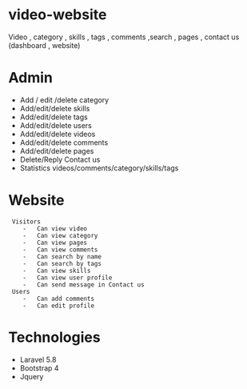 # video-website
Video , category , skills , tags  , comments ,search , pages , contact us (dashboard , website)

# Admin 
-	Add / edit /delete category
-	Add/edit/delete skills
-	Add/edit/delete tags
-	Add/edit/delete users
-	Add/edit/delete videos
-	Add/edit/delete comments
-	Add/edit/delete pages
-	Delete/Reply Contact us
-	Statistics videos/comments/category/skills/tags

# Website
     Visitors
        -	Can view video
        -	Can view category
        -	Can view pages
        -	Can view comments
        -	Can search by name 
        -	Can search by tags
        -	Can view skills
        -	Can view user profile
        -	Can send message in Contact us
     Users
        -	Can add comments
        -	Can edit profile

# Technologies
  -	Laravel 5.8
  -	Bootstrap 4
  -	Jquery



